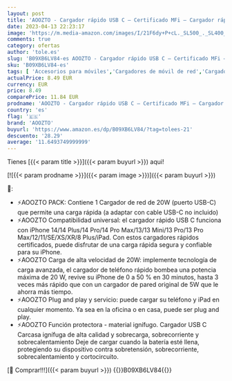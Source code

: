 ```yaml
---
layout: post
title: 'AOOZTO - Cargador rápido USB C – Certificado MFi – Cargador rápido PD de 20W con USB C a Lightning Adaptador de Cargador de Tipo C para iPhone 14/14 Plus/14 Pro/14 Pro Max/13/12/11/SE/iPad Pro'
date: 2023-04-13 22:23:17
image: 'https://m.media-amazon.com/images/I/21F6dy+P+cL._SL500_._SL400_.jpg'
comments: true
category: ofertas
author: 'tole.es'
slug: 'B09XB6LV84-es AOOZTO - Cargador rápido USB C – Certificado MFi –...'
sku: 'B09XB6LV84-es'
tags: [ 'Accesorios para móviles','Cargadores de móvil de red','Cargadores para móviles','Comunicación móvil y accesorios','Electrónica','aoozto','iphone','🇪🇸', ]
actualPrice: 8.49 EUR
currency: EUR
price: 8.49
comparePrice: 11.84 EUR
prodname: 'AOOZTO - Cargador rápido USB C – Certificado MFi – Cargador rápido PD de 20W con USB C a Lightning Adaptador de Cargador de Tipo C para iPhone 14/14 Plus/14 Pro/14 Pro Max/13/12/11/SE/iPad Pro'
country: 'es'
flag: '🇪🇸'
brand: 'AOOZTO'
buyurl: 'https://www.amazon.es/dp/B09XB6LV84/?tag=tolees-21'
descuento: '28.29'
average: '11.6493749999999'
---
```


Tienes [{{< param title >}}]({{< param buyurl >}}) aqui!

[![{{< param prodname >}}]({{< param image >}})]({{< param buyurl >}})

🔎:

- ⚡AOOZTO PACK: Contiene 1 Cargador de red de 20W (puerto USB-C) que permite una carga rápida (a adaptar con cable USB-C no incluido)
- ⚡AOOZTO Compatibilidad universal: el cargador rápido USB C funciona con iPhone 14/14 Plus/14 Pro/14 Pro Max/13/13 Mini/13 Pro/13 Pro Max/12/11/SE/XS/XR/8 Plus/iPad. Con estos cargadores rápidos certificados, puede disfrutar de una carga rápida segura y confiable para su iPhone.
- ⚡AOOZTO Carga de alta velocidad de 20W: implemente tecnología de carga avanzada, el cargador de teléfono rápido bombea una potencia máxima de 20 W, revive su iPhone de 0 a 50 % en 30 minutos, hasta 3 veces más rápido que con un cargador de pared original de 5W que le ahorra más tiempo.
- ⚡AOOZTO Plug and play y servicio: puede cargar su teléfono y iPad en cualquier momento. Ya sea en la oficina o en casa, puede ser plug and play.
- ⚡AOOZTO Función protectora - material ignífugo. Cargador USB C Carcasa ignífuga de alta calidad y sobrecarga, sobrecorriente y sobrecalentamiento Deje de cargar cuando la batería esté llena, protegiendo su dispositivo contra sobretensión, sobrecorriente, sobrecalentamiento y cortocircuito.

[🛒 Comprar!!!]({{< param buyurl >}})
{{<world>}}B09XB6LV84{{</world>}}
